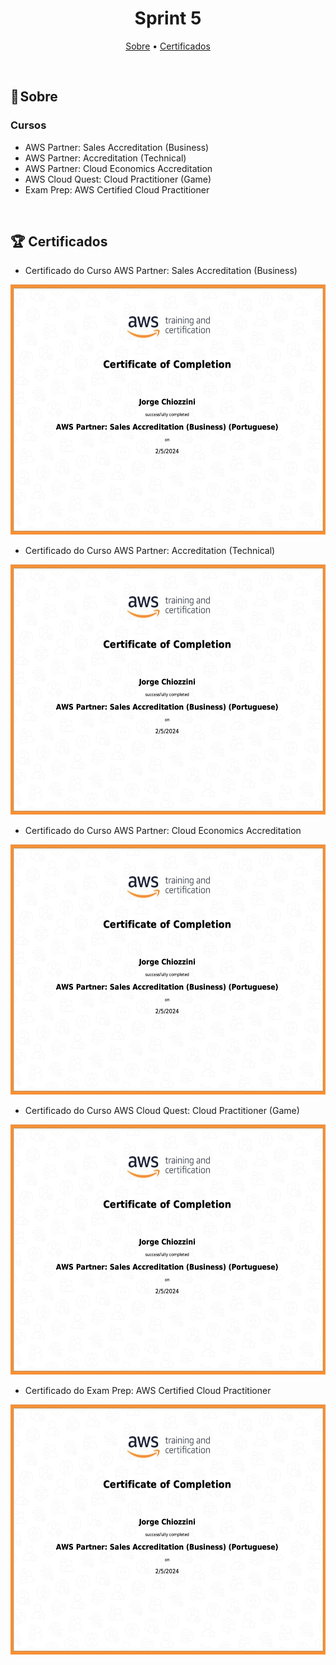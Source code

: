 <h1 align="center"> Sprint 5</h1>

<p align="center">
 <a href="#sobre">Sobre</a> •
<a href="#Certificados">Certificados</a> 
</p>

<br> 

<a id="sobre"></a>
## 📎 Sobre

### Cursos

- AWS Partner: Sales Accreditation (Business)
- AWS Partner: Accreditation (Technical)
- AWS Partner: Cloud Economics Accreditation
- AWS Cloud Quest: Cloud Practitioner (Game)
- Exam Prep: AWS Certified Cloud Practitioner

<br>


<a id="Certificados"></a>
## 🏆 Certificados

- Certificado do Curso AWS Partner: Sales Accreditation (Business)
<img src="certificados/AWS%20Sales%20accreditation.png" alt="Texto Alternativo" width="600" height="400">

- Certificado do Curso AWS Partner: Accreditation (Technical)
<img src="certificados/AWS%20Sales%20accreditation.png" alt="Texto Alternativo" width="600" height="400">

- Certificado do Curso AWS Partner: Cloud Economics Accreditation
<img src="certificados/AWS%20Sales%20accreditation.png" alt="Texto Alternativo" width="600" height="400">

- Certificado do Curso AWS Cloud Quest: Cloud Practitioner (Game)
<img src="certificados/AWS%20Sales%20accreditation.png" alt="Texto Alternativo" width="600" height="400">

- Certificado do Exam Prep: AWS Certified Cloud Practitioner
<img src="certificados/AWS%20Sales%20accreditation.png" alt="Texto Alternativo" width="600" height="400">

